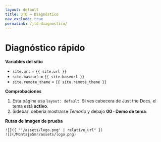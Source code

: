 ```yaml
---
layout: default
title: JTD — Diagnóstico
nav_exclude: true
permalink: /jtd-diagnostico/
---
```


# Diagnóstico rápido

**Variables del sitio**
- `site.url` = `{{ site.url }}`
- `site.baseurl` = `{{ site.baseurl }}`
- `site.remote_theme` = `{{ site.remote_theme }}`

**Comprobaciones**
1) Esta página usa `layout: default`. Si ves cabecera de Just the Docs, el tema está **activo**.
2) Sidebar: debería mostrarse *Temario* y debajo **00 · Demo de tema**.

**Rutas de imagen de prueba**
```
![]({ "'/assets/logo.png' | relative_url" })
![](/MontajeSmr/assets/logo.png)
```
